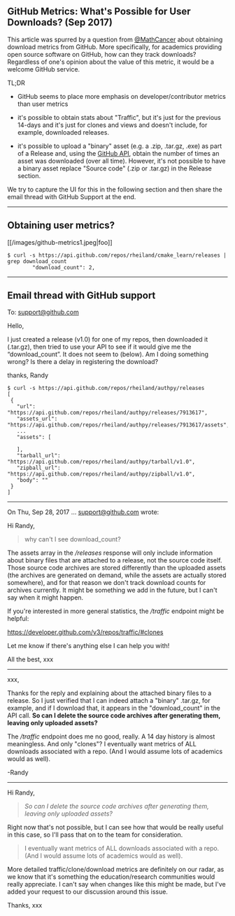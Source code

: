 ## GitHub Metrics: What's Possible for User Downloads? (Sep 2017)

This article was spurred by a question from [@MathCancer](https://twitter.com/MathCancer/status/913020325964771328) about obtaining download metrics from GitHub. More specifically, for academics providing open source software on GitHub, how can they track downloads? Regardless of one's opinion about the value of this metric, it would be a welcome GitHub service.

TL;DR

* GitHub seems to place more emphasis on developer/contributor metrics than user metrics

* it's possible to obtain stats about "Traffic", but it's just for the previous 14-days and it's just for clones and views and doesn't include, for example, downloaded releases.
* it's possible to upload a "binary" asset (e.g. a .zip, .tar.gz, .exe) as part of a Release and, using the [GitHub API](https://developer.github.com/v3/), obtain the number of times an asset was downloaded (over all time). However, it's not possible to have a binary asset replace  "Source code" (.zip or .tar.gz) in the Release section. 

We try to capture the UI for this in the following section and then share the email thread with GitHub Support at the end.

<hr>

## Obtaining user metrics?

[[/images/github-metrics1.jpeg|foo]]


```
$ curl -s https://api.github.com/repos/rheiland/cmake_learn/releases | grep download_count
        "download_count": 2,
```
<hr>

## Email thread with GitHub support
To: support@github.com

Hello,

I just created a release (v1.0) for one of my repos, then downloaded it (.tar.gz), then tried to use your API to see if it would give me the “download_count”. It does not seem to (below). Am I doing something wrong? Is there a delay in registering the download?

thanks, Randy
```
$ curl -s https://api.github.com/repos/rheiland/authpy/releases
[
 {
   "url": "https://api.github.com/repos/rheiland/authpy/releases/7913617",
   "assets_url": "https://api.github.com/repos/rheiland/authpy/releases/7913617/assets",
   ...
   "assets": [

   ],
   "tarball_url": "https://api.github.com/repos/rheiland/authpy/tarball/v1.0",
   "zipball_url": "https://api.github.com/repos/rheiland/authpy/zipball/v1.0",
   "body": ""
 }
]
```
<!------------------>
<hr>

On Thu, Sep 28, 2017 ... <support@github.com> wrote:

Hi Randy,

> why can't I see download_count?

The assets array in the <i>/releases</i> response will only include information about binary files that are attached to a release, not the source code itself. Those source code archives are stored differently than the uploaded assets (the archives are generated on demand, while the assets are actually stored somewhere), and for that reason we don't track download counts for archives currently. It might be something we add in the future, but I can't say when it might happen.

If you're interested in more general statistics, the <i>/traffic</i> endpoint might be helpful:

https://developer.github.com/v3/repos/traffic/#clones

Let me know if there's anything else I can help you with!

All the best,
xxx
<!---------------->
<hr>
xxx,

Thanks for the reply and explaining about the attached binary files to a release. So I just verified that I can indeed attach a "binary" .tar.gz, for example, and if I download that, it appears in the "download_count" in the API call. <b>So can I delete the source code archives after generating them, leaving only uploaded assets?</b>

The <i>/traffic</i> endpoint does me no good, really. A 14 day history is almost meaningless. And only "clones"? I eventually want metrics of ALL downloads associated with a repo. (And I would assume lots of academics would as well).

-Randy
<!------------------>
<hr>
Hi Randy,

> *So can I delete the source code archives after generating
> them, leaving only uploaded assets?*

Right now that's not possible, but I can see how that would be really useful in this case, so I'll pass that on to the team for consideration.

> I eventually want metrics of ALL downloads
> associated with a repo. (And I would assume lots of academics would as well).

More detailed traffic/clone/download metrics are definitely on our radar, as we know that it's something the education/research communities would really appreciate. I can't say when changes like this might be made, but I've added your request to our discussion around this issue.

Thanks,
xxx


